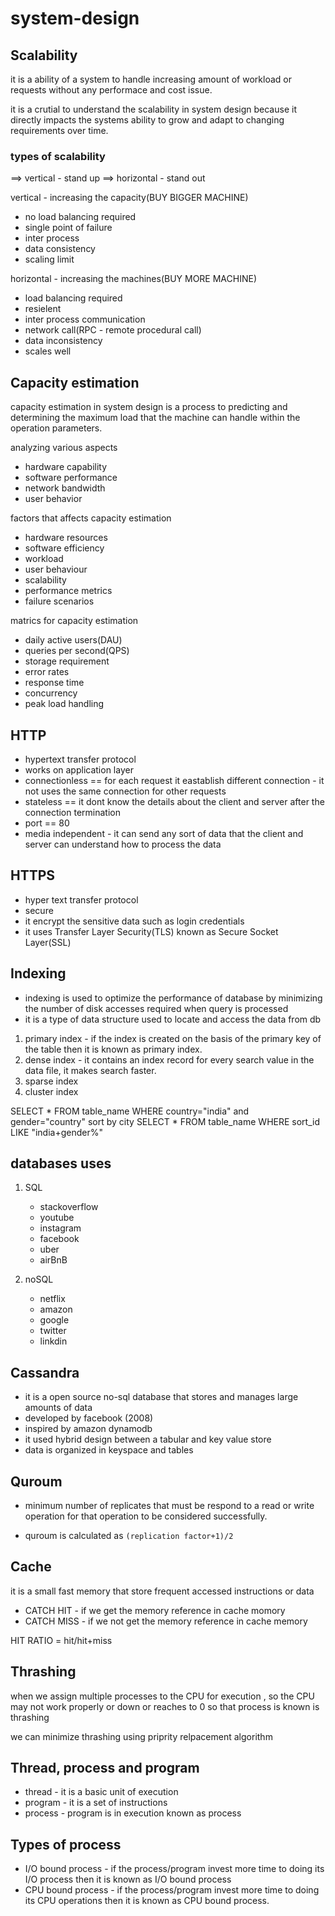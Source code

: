 # system-design

## Scalability
it is a ability of a system to handle increasing amount of workload or requests without any performace and cost issue.

it is a crutial to understand the scalability in system design because it directly impacts the systems ability to grow and adapt to changing requirements over time.

### types of scalability 
==> vertical - stand up
==> horizontal - stand out

vertical - increasing the capacity(BUY BIGGER MACHINE)
 - no load balancing required
 - single point of failure
 - inter process 
 - data consistency
 - scaling limit

horizontal - increasing the machines(BUY MORE MACHINE)
 - load balancing required
 - resielent
 - inter process communication
 - network call(RPC - remote procedural call)
 - data inconsistency
 - scales well

## Capacity estimation
capacity estimation in system design is a process to predicting and determining the maximum load that the machine can handle within the operation parameters.

analyzing various aspects
 - hardware capability 
 - software performance
 - network bandwidth
 - user behavior

factors that affects capacity estimation
 - hardware resources
 - software efficiency
 - workload
 - user behaviour
 - scalability 
 - performance metrics
 - failure scenarios

matrics for capacity estimation
 - daily active users(DAU)
 - queries per second(QPS)
 - storage requirement
 - error rates
 - response time
 - concurrency
 - peak load handling
 

## HTTP
 - hypertext transfer protocol
 - works on application layer 
 - connectionless == for each request it eastablish different connection - it not uses the same connection for other requests
 - stateless == it dont know the details about the client and server after the connection termination
 - port == 80
 - media independent - it can send any sort of data that the client and server can understand how to process the data 

## HTTPS
 - hyper text transfer protocol 
 - secure
 - it encrypt the sensitive data such as login credentials
 - it uses Transfer Layer Security(TLS) known as Secure Socket Layer(SSL)

## Indexing
 - indexing is used to optimize the performance of database by minimizing the number of disk accesses required when query is processed
 - it is a type of data structure used to locate and access the data from db

1. primary index - if the index is created on the basis of the primary key of the table then it is known as primary index.
2. dense index - it contains an index record for every search value  in the data file, it makes search faster.
3. sparse index 
4. cluster index   

SELECT * FROM table_name WHERE country="india" and gender="country" sort by city
SELECT * FROM table_name WHERE sort_id LIKE "india+gender%"

## databases uses
1. SQL 
    - stackoverflow
    - youtube
    - instagram
    - facebook
    - uber
    - airBnB

2. noSQL
    - netflix
    - amazon
    - google
    - twitter
    - linkdin

## Cassandra
 -  it is a open source no-sql database that stores and manages large amounts of data 
 - developed by facebook (2008)
 - inspired by amazon dynamodb
 - it used hybrid design between a tabular and key value store
 - data is organized in keyspace and tables

## Quroum 
 -  minimum number of replicates that must be respond to a read or write operation for that operation to be considered successfully.

 - quroum is calculated as `(replication factor+1)/2`

## Cache
it is a small fast memory that store frequent accessed instructions or data 
- CATCH HIT - if we get the memory reference in cache momory
- CATCH MISS - if we not get the memory reference in cache memory

HIT RATIO = hit/hit+miss

## Thrashing
when we assign multiple processes to the CPU for execution , so the CPU may not work properly or down or reaches to 0 so that process is known is thrashing

we can minimize thrashing using priprity relpacement algorithm

## Thread, process and program
- thread - it is a basic unit of execution
- program - it is a set of instructions
- process - program is in execution known as process

## Types of process
- I/O bound process - if the process/program invest more time to doing its I/O process then it is known as I/O bound process
- CPU bound process - if the process/program invest more time to doing its CPU operations then it is known as CPU bound process.